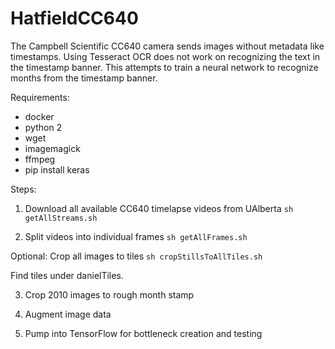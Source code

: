 HatfieldCC640
=============

The Campbell Scientific CC640 camera sends images without metadata like timestamps. Using Tesseract OCR does not work on recognizing the text in the timestamp banner. This attempts to train a neural network to recognize months from the timestamp banner.


Requirements:
- docker
- python 2
- wget
- imagemagick
- ffmpeg
- pip install keras

Steps:
1. Download all available CC640 timelapse videos from UAlberta `sh getAllStreams.sh`

2. Split videos into individual frames `sh getAllFrames.sh`

Optional:
Crop all images to tiles `sh cropStillsToAllTiles.sh`

Find tiles under danielTiles.

3. Crop 2010 images to rough month stamp

4. Augment image data

5. Pump into TensorFlow for bottleneck creation and testing
